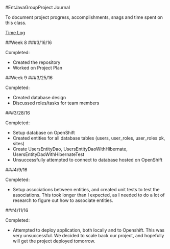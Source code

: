 #EntJavaGroupProject Journal

To document project progress, accomplishments, snags and time spent on this class.

[Time Log](timelog.md)

##Week 8
###3/16/16

Completed:
* Created the repository
* Worked on Project Plan

##Week 9
###3/25/16

Completed:
* Created database design
* Discussed roles/tasks for team members

###3/28/16

Completed:
* Setup database on OpenShift
* Created entities for all database tables (users, user_roles, user_roles pk, sites)
* Create UsersEntityDao, UsersEntityDaoWithHibernate, UsersEntityDaoWithHibernateTest
* Unsuccessfully attempted to connect to database hosted on OpenShift

###4/9/16

Completed:
* Setup associations between entities, and created unit tests to test the associations. This took longer than I expected, as I needed to do a lot of research to figure out how to associate entities. 

###4/11/16

Completed:
* Attempted to deploy application, both locally and to Openshift. This was very unsuccessful. We decided to scale back our project, and hopefully will get the project deployed tomorrow. 
